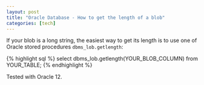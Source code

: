 ```yaml
---
layout: post
title: "Oracle Database - How to get the length of a blob"
categories: [tech]
---
```


If your blob is a long string, the easiest way to get its length is to use one of Oracle stored procedures `dbms_lob.getlength`:

{% highlight sql %}
select 
    dbms_lob.getlength(YOUR_BLOB_COLUMN)
from 
    YOUR_TABLE;
{% endhighlight %}

Tested with Oracle 12.